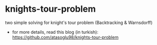 # knights-tour-problem
two simple solving for knight's tour problem (Backtracking & Warnsdorff)
- for more details, read this blog (in turkish): https://github.com/atasoglu98/knights-tour-problem
